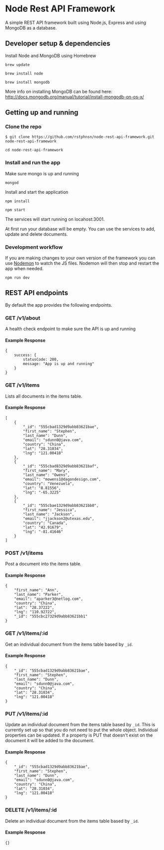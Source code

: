 # Node Rest API Framework

A simple REST API framework built using Node.js, Express and using MongoDB as a database.

## Developer setup & dependencies

Install Node and MongoDB using Homebrew

`brew update`

`brew install node`

`brew install mongodb`

More info on installing MongoDB can be found here: http://docs.mongodb.org/manual/tutorial/install-mongodb-on-os-x/

## Getting up and running

### Clone the repo

`$ git clone https://github.com/rstphnsn/node-rest-api-framework.git node-rest-api-framework`

`cd node-rest-api-framework`

### Install and run the app

Make sure mongo is up and running

`mongod`

Install and start the application

`npm install`

`npm start`

The services will start running on locahost:3001.

At first run your database will be empty. You can use the services to add, update and delete documents.

### Development workflow

If you are making changes to your own version of the framework you can use [Nodemon](https://github.com/remy/nodemon) to watch the JS files. Nodemon will then stop and restart the app when needed.

`npm run dev`

## REST API endpoints

By default the app provides the following endpoints.

### GET /v1/about

A health check endpoint to make sure the API is up and running

#### Example Response

```
{
    success: {
        statusCode: 200,
        message: "App is up and running"
    }
}

```


### GET /v1/items

Lists all documents in the items table.

#### Example Response

```
[
    {
        "_id": "555cbad1329d9abb83621bae",
        "first_name": "Stephen",
        "last_name": "Dunn",
        "email": "sdunn0@java.com",
        "country": "China",
        "lat": "28.31034",
        "lng": "121.00418"
    },
    {
        "_id": "555cbad8329d9abb83621baf",
        "first_name": "Mary",
        "last_name": "Owens",
        "email": "mowens1@dagondesign.com",
        "country": "Venezuela",
        "lat": "8.81556",
        "lng": "-65.3225"
    },
    {
        "_id": "555cbae1329d9abb83621bb0",
        "first_name": "Jessica",
        "last_name": "Jackson",
        "email": "jjackson2@utexas.edu",
        "country": "Canada",
        "lat": "42.91679",
        "lng": "-81.41646"
    }
]
```

### POST /v1/items

Post a document into the items table.

#### Example Response
```
{
    "first_name": "Ann",
    "last_name": "Parker",
    "email": "aparker3@netlog.com",
    "country": "China",
    "lat": "28.37222",
    "lng": "110.92722",
    "_id": "555cbc27329d9abb83621bb1"
}

```

### GET /v1/items/:id

Get an individual document from the items table based by `_id`.

#### Example Response

```
{
    "_id": "555cbad1329d9abb83621bae",
    "first_name": "Stephen",
    "last_name": "Dunn",
    "email": "sdunn0@java.com",
    "country": "China",
    "lat": "28.31034",
    "lng": "121.00418"
}
```


### PUT /v1/items/:id

Update an individual document from the items table based by `_id`. This is currently set up so that you do not need to put the whole object. Individual properties can be updated. If a property is PUT that doesn't exist on the document it will be added to the document.

#### Example Response

```
{
    "_id": "555cbad1329d9abb83621bae",
    "first_name": "Stephen",
    "last_name": "Dunn",
    "email": "sdunn0@java.com",
    "country": "China",
    "lat": "28.31034",
    "lng": "121.00418"
}
```

### DELETE /v1/items/:id

Delete an individual document from the items table based by `_id`.

#### Example Response

```
{}
```

